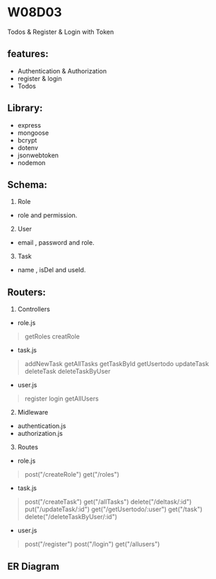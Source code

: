 # W08D03
Todos & Register & Login with  Token

## features:
- Authentication & Authorization
- register & login
- Todos

## Library:
- express
- mongoose
- bcrypt
- dotenv
- jsonwebtoken
- nodemon

## Schema:
1. Role
  - role and permission.
2. User
  - email , password and role.
3. Task
  - name , isDel and useId.

## Routers:

1. Controllers

  - role.js 

  > getRoles
  > creatRole

  - task.js

  > addNewTask
  > getAllTasks
  > getTaskById
  > getUsertodo
  > updateTask
  > deleteTask
  > deleteTaskByUser

  - user.js

 > register
 > login
 > getAllUsers

2. Midleware

  - authentication.js
  - authorization.js

3. Routes
  - role.js 
  > post("/createRole")
  > get("/roles")

  - task.js

  > post("/createTask")
  > get("/allTasks")
  > delete("/deltask/:id")
  > put("/updateTask/:id")
  > get("/getUsertodo/:user")
  > get("/task")
  > delete("/deleteTaskByUser/:id")

  - user.js

  > post("/register")
  > post("/login")
  > get("/allusers")

## ER Diagram
